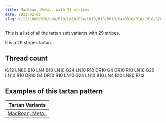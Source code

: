 ```yaml
---
title: MacBean, Meta.. with 29 stripes
date: 2023-02-05
slug: K/12/LN80/B10/LN4/B10/LN10/G24/LN10/R10/DR10/G4/DR10/R10/LN10/G20/LN10/R10/DR10/G4/DR10/R10/LN10/G24/LN10/B10/LN4/B10/LN80/R/12
---
```

This is a list of all the tartan sett variants with 29 stripes.

It is a 29 stripes tartan.


## Thread count
K/12 LN80 B10 LN4 B10 LN10 G24 LN10 R10 DR10 G4 DR10 R10 LN10 G20 LN10 R10 DR10 G4 DR10 R10 LN10 G24 LN10 B10 LN4 B10 LN80 R/12

## Examples of this tartan pattern

| Tartan Variants |
|---------------|
| [MacBean, Meta..](/variants/k/12/ln80/b10/ln4/b10/ln10/g24/ln10/r10/dr10/g4/dr10/r10/ln10/g20/ln10/r10/dr10/g4/dr10/r10/ln10/g24/ln10/b10/ln4/b10/ln80/r/12-b5480b0-dr802040-g008000-k000000-lne0e0e0-rc00000)||
